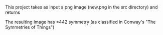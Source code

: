 This project takes as input a png image (new.png in the src directory) and returns

The resulting image has *442 symmetry (as classified in Conway's "The Symmetries of Things")
